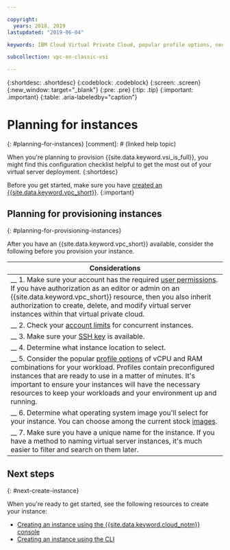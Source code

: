 ```yaml
---

copyright:
  years: 2018, 2019
lastupdated: "2019-06-04"

keywords: IBM Cloud Virtual Private Cloud, popular profile options, necessary resources

subcollection: vpc-on-classic-vsi

---
```


{:shortdesc: .shortdesc}
{:codeblock: .codeblock}
{:screen: .screen}
{:new_window: target="_blank"}
{:pre: .pre}
{:tip: .tip}
{:important: .important}
{:table: .aria-labeledby="caption"}

# Planning for instances
{: #planning-for-instances}
[comment]: # (linked help topic)


When you're planning to provision {{site.data.keyword.vsi_is_full}}, you might find this configuration checklist helpful to get the most out of your virtual server deployment.
{:shortdesc}

Before you get started, make sure you have [created an {{site.data.keyword.vpc_short}}](/docs/vpc-on-classic?topic=vpc-on-classic-getting-started).
{:important}

## Planning for provisioning instances
{: #planning-for-provisioning-instances}

After you have an {{site.data.keyword.vpc_short}} available, consider the following before you provision your instance.

|        Considerations|
|-------------------|
|__ 1. Make sure your account has the required [user permissions](/docs/vpc-on-classic?topic=vpc-on-classic-about-vpc-infrastructure-resources#planning-virtual-servers-for-vpc-permissions). If you have authorization as an editor or admin on an {{site.data.keyword.vpc_short}} resource, then you also inherit authorization to create, delete, and modify virtual server instances within that virtual private cloud.|
|__ 2. Check your [account limits](/docs/vpc-on-classic-vsi?topic=vpc-on-classic-vsi-faqs#faqs) for concurrent instances. |
|__ 3. Make sure your [SSH key](/docs/vpc-on-classic-vsi?topic=vpc-on-classic-vsi-ssh-keys#ssh-keys) is available.
|__ 4. Determine what instance location to select.|
|__ 5. Consider the popular [profile options](/docs/vpc-on-classic-vsi?topic=vpc-on-classic-vsi-profiles#profiles) of vCPU and RAM combinations for your workload. Profiles contain preconfigured instances that are ready to use in a matter of minutes. It's important to ensure your instances will have the necessary resources to keep your workloads and your environment up and running.|
|__ 6. Determine what operating system image you'll select for your instance. You can choose among the current stock [images](/docs/vpc-on-classic-vsi?topic=vpc-on-classic-vsi-images#images). |
|__ 7. Make sure you have a unique name for the instance. If you have a method to naming virtual server instances, it's much easier to filter and search on them later. |

## Next steps
{: #next-create-instance}

When you're ready to get started, see the following resources to create your instance:
* [Creating an instance using the {{site.data.keyword.cloud_notm}} console](/docs/vpc-on-classic-vsi?topic=vpc-on-classic-vsi-creating-virtual-servers#creating-virtual-servers)
* [Creating an instance using the CLI](/docs/vpc-on-classic-vsi?topic=vpc-on-classic-vsi-creating-virtual-servers-cli#creating-virtual-servers-cli)

